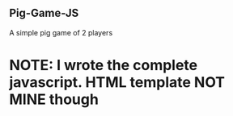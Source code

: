 ## Pig-Game-JS

A simple pig game of 2 players

# NOTE: I wrote the complete javascript. HTML template NOT MINE though
